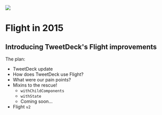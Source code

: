 ![](/content/flight-logo.png)

# Flight in 2015

## Introducing TweetDeck's Flight improvements

The plan:

- TweetDeck update
- How does TweetDeck use Flight?
- What were our pain points?
- Mixins to the rescue!
    - `withChildComponents`
    - `withState`
    - Coming soon...
- Flight `v2`
